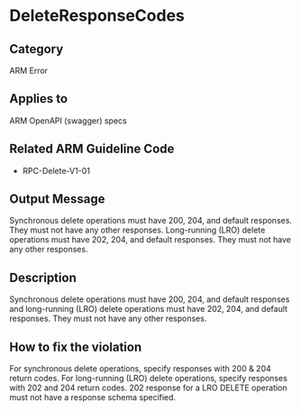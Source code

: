 # DeleteResponseCodes

## Category

ARM Error

## Applies to

ARM OpenAPI (swagger) specs

## Related ARM Guideline Code

- RPC-Delete-V1-01

## Output Message

Synchronous delete operations must have 200, 204, and default responses. They must not have any other responses.
Long-running (LRO) delete operations must have 202, 204, and default responses. They must not have any other responses.

## Description

Synchronous delete operations must have 200, 204, and default responses and long-running (LRO) delete operations must have 202, 204, and default responses. They must not have any other responses.

## How to fix the violation

For synchronous delete operations, specify responses with 200 & 204 return codes.
For long-running (LRO) delete operations, specify responses with 202 and 204 return codes.
202 response for a LRO DELETE operation must not have a response schema specified.
